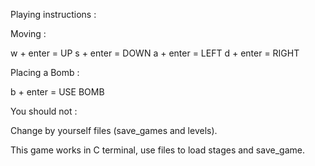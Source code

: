 Playing instructions :

Moving :

w + enter = UP
s + enter = DOWN
a + enter = LEFT
d + enter = RIGHT

Placing a Bomb :

b + enter = USE BOMB

You should not :

Change by yourself files (save_games and levels).



This game works in C terminal, use files to load stages and save_game.

